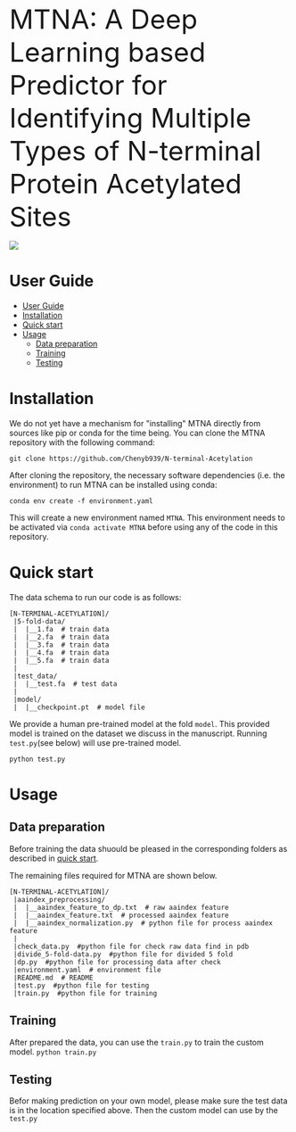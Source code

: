 <big><font size="7">MTNA: A Deep Learning based Predictor for
Identifying Multiple Types of N-terminal Protein
Acetylated Sites</font></big>

![]([structure.png](https://github.com/Chenyb939/N-terminal-Acetylation/blob/master/structure.png?raw=true))

# User Guide 
- [User Guide](#user-guide)
- [Installation](#installation)
- [Quick start](#quick-start)
- [Usage](#usage)
  - [Data preparation](#data-preparation)
  - [Training](#training)
  - [Testing](#testing)

# Installation
We do not yet have a mechanism for "installing" MTNA directly from sources like pip or conda for the time being. You can clone the MTNA repository with the following command:

```git clone https://github.com/Chenyb939/N-terminal-Acetylation```

After cloning the repository, the necessary software dependencies (i.e. the environment) to run MTNA can be installed using conda:

```conda env create -f environment.yaml```

This will create a new environment named `MTNA`. This environment needs to be activated via `conda activate MTNA` before using any of the code in this repository.

# Quick start

The data schema to run our code is as follows: 
```
[N-TERMINAL-ACETYLATION]/
 |5-fold-data/
 |  |__1.fa  # train data
 |  |__2.fa  # train data
 |  |__3.fa  # train data
 |  |__4.fa  # train data
 |  |__5.fa  # train data
 |
 |test_data/
 |  |__test.fa  # test data
 |
 |model/
 |  |__checkpoint.pt  # model file
```

We provide a human pre-trained model at the fold `model`. This provided model is trained on the dataset we discuss in the manuscript. Running `test.py`(see below) will use pre-trained model. 
```
python test.py
```

# Usage
## Data preparation
Before training the data shuould be pleased in the corresponding folders as described in [quick start](#quick-start).

The remaining files required for MTNA are shown below.
```
[N-TERMINAL-ACETYLATION]/
 |aaindex_preprocessing/
 |  |__aaindex_feature_to_dp.txt  # raw aaindex feature
 |  |__aaindex_feature.txt  # processed aaindex feature
 |  |__aaindex_normalization.py  # python file for process aaindex feature
 |
 |check_data.py  #python file for check raw data find in pdb
 |divide_5-fold-data.py  #python file for divided 5 fold
 |dp.py  #python file for processing data after check
 |environment.yaml  # environment file 
 |README.md  # README
 |test.py  #python file for testing
 |train.py  #python file for training
```

## Training
After prepared the data,  you can use the `train.py` to train  the custom model. 
```python train.py```
## Testing
Befor making prediction on your own model, please make sure the test data is in the location specified above. Then the custom model can use by the `test.py`

